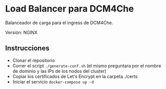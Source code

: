 # Load Balancer para DCM4Che

Balanceador de carga para el ingress de DCM4Che. 

Versión: NGINX

## Instrucciones

- Clonar el repositorio
- Correr el script ```./generate-conf.sh``` (el mismo preguntara por el nombre de dominio y las IPs de los nodos del cluster)
- Copiar los certificados de Let's Encrypt en la carpeta ./certs
- Iniciar el servicio ```docker-compose up -d```


